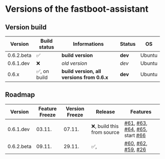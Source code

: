 # Versions of the fastboot-assistant
## Version build

| Version     | Build status                 | Informations                               | Status             | OS                |
| ----------- | ---------------------------- | ------------------------------------------ | ------------------ | ----------------- |       
| 0.6.2.beta  | :white_check_mark:           | **build version**                          | **dev**            | Ubuntu            |           
| 0.6.1.dev   | :x:                          | *old version*                              | *dev*              | Ubuntu            |          
| 0.6.x       | :white_check_mark:, on build | **build version, all versions from 0.6.x** | **dev**            | Ubuntu            |

## Roadmap

| Version     | Feature Freeze        | Version Freeze      | Release                       | Features                          |
| ----------- | --------------------- | ------------------- | ------------------------------| --------------------------------- |
| 0.6.1.dev   | 03.11.                | 07.11.              | :x:, build this from source   | [#61](https://github.com/NachtsternBuild/fastboot-assistant/issues/61), [#63](https://github.com/NachtsternBuild/fastboot-assistant/issues/63), [#64](https://github.com/NachtsternBuild/fastboot-assistant/issues/64), [#65](https://github.com/NachtsternBuild/fastboot-assistant/issues/65), start [#66](https://github.com/NachtsternBuild/fastboot-assistant/issues/66)               |
| 0.6.2.beta  | 09.11.                | 29.11.              | :white_check_mark:,           | [#60](https://github.com/NachtsternBuild/fastboot-assistant/issues/60), [#62](https://github.com/NachtsternBuild/fastboot-assistant/issues/62), [#59](https://github.com/NachtsternBuild/fastboot-assistant/issues/59), [#26](https://github.com/NachtsternBuild/fastboot-assistant/issues/26)          |
